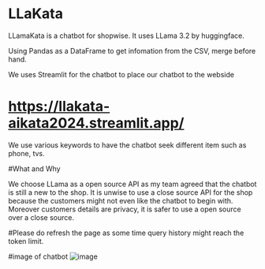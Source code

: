 # LLaKata

LLamaKata is a chatbot for shopwise. It uses LLama 3.2 by huggingface.

Using Pandas as a DataFrame to get infomation from the CSV, merge before hand.

We uses Streamlit for the chatbot to place our chatbot to the webside 
# https://llakata-aikata2024.streamlit.app/

We use various keywords to have the chatbot seek different item such as phone, tvs.

#What and Why

We choose LLama as a open source API as my team agreed that the chatbot is still a new to the shop. 
It is unwise to use a close source API for the shop because the customers might not even like the chatbot to begin with.
Moreover customers details are privacy, it is safer to use a open source over a close source.

#Please do refresh the page as some time query history might reach the token limit.

#image of chatbot
![image](https://github.com/user-attachments/assets/effcd7d3-5631-4190-a64d-aaa69534f2e2)


